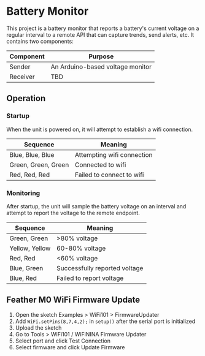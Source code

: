 # Battery Monitor

This project is a battery monitor that reports a battery's current voltage on a regular interval to a remote API that can capture trends, send alerts, etc. It contains two components:

| Component | Purpose                          |
| --------- | -------------------------------- |
| Sender    | An Arduino-based voltage monitor |
| Receiver  | TBD                              |

## Operation

### Startup

When the unit is powered on, it will attempt to establish a wifi connection.

| Sequence            | Meaning                    |
| ------------------- | -------------------------- |
| Blue, Blue, Blue    | Attempting wifi connection |
| Green, Green, Green | Connected to wifi          |
| Red, Red, Red       | Failed to connect to wifi  |

### Monitoring

After startup, the unit will sample the battery voltage on an interval and attempt to report the voltage to the remote endpoint.

| Sequence       | Meaning                       |
| -------------- | ----------------------------- |
| Green, Green   | >80% voltage                  |
| Yellow, Yellow | 60-80% voltage                |
| Red, Red       | <60% voltage                  |
| Blue, Green    | Successfully reported voltage |
| Blue, Red      | Failed to report voltage      |

## Feather M0 WiFi Firmware Update

1. Open the sketch Examples > WiFi101 > FirmwareUpdater
2. Add `WiFi.setPins(8,7,4,2);` in `setup()` after the serial port is initialized
3. Upload the sketch
4. Go to Tools > WiFi101 / WiFiNINA Firmware Updater
5. Select port and click Test Connection
6. Select firmware and click Update Firmware